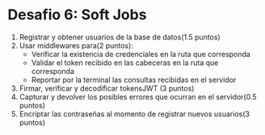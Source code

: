 # Desafio 6: Soft Jobs

1. Registrar y obtener usuarios de la base de datos(1.5 puntos)
2. Usar middlewares para(2 puntos):
    - Verificar la existencia de credenciales en la ruta que corresponda
    - Validar el token recibido en las cabeceras en la ruta que corresponda
    - Reportar por la terminal las consultas recibidas en el servidor
3. Firmar, verificar y decodificar tokensJWT (3 puntos)
4. Capturar y devolver los posibles errores que ocurran en el servidor(0.5 puntos)
5. Encriptar las contraseñas al momento de registrar nuevos usuarios(3 puntos)

